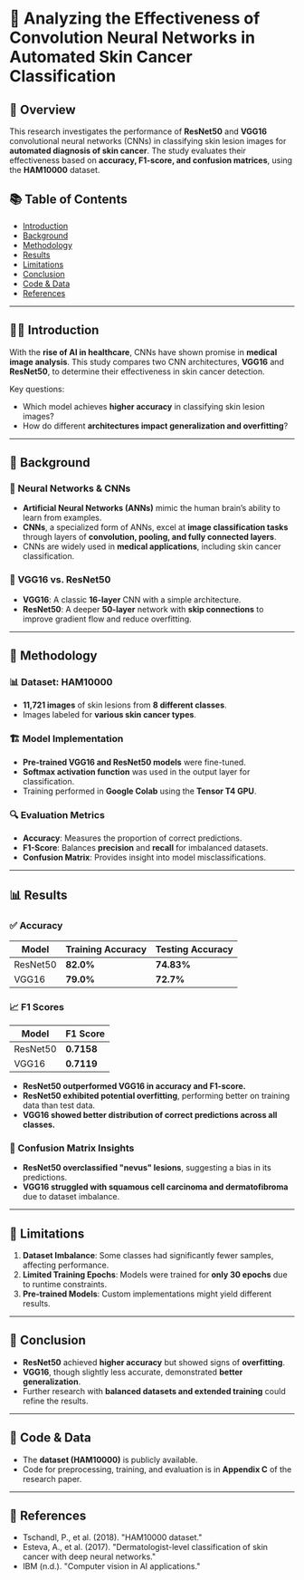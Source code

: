 # 📑 Analyzing the Effectiveness of Convolution Neural Networks in Automated Skin Cancer Classification

## 📌 Overview
This research investigates the performance of **ResNet50** and **VGG16** convolutional neural networks (CNNs) in classifying skin lesion images for **automated diagnosis of skin cancer**. The study evaluates their effectiveness based on **accuracy, F1-score, and confusion matrices**, using the **HAM10000** dataset.

## 📚 Table of Contents
- [Introduction](#introduction)
- [Background](#background)
- [Methodology](#methodology)
- [Results](#results)
- [Limitations](#limitations)
- [Conclusion](#conclusion)
- [Code & Data](#code--data)
- [References](#references)

---

## 🧑‍⚕️ Introduction
With the **rise of AI in healthcare**, CNNs have shown promise in **medical image analysis**. This study compares two CNN architectures, **VGG16** and **ResNet50**, to determine their effectiveness in skin cancer detection.

Key questions:
- Which model achieves **higher accuracy** in classifying skin lesion images?
- How do different **architectures impact generalization and overfitting**?

---

## 🤖 Background
### 🔹 Neural Networks & CNNs
- **Artificial Neural Networks (ANNs)** mimic the human brain’s ability to learn from examples.
- **CNNs**, a specialized form of ANNs, excel at **image classification tasks** through layers of **convolution, pooling, and fully connected layers**.
- CNNs are widely used in **medical applications**, including skin cancer classification.

### 🔹 VGG16 vs. ResNet50
- **VGG16**: A classic **16-layer** CNN with a simple architecture.
- **ResNet50**: A deeper **50-layer** network with **skip connections** to improve gradient flow and reduce overfitting.

---

## 🧪 Methodology
### 📊 Dataset: **HAM10000**
- **11,721 images** of skin lesions from **8 different classes**.
- Images labeled for **various skin cancer types**.

### 🏗️ Model Implementation
- **Pre-trained VGG16 and ResNet50 models** were fine-tuned.
- **Softmax activation function** was used in the output layer for classification.
- Training performed in **Google Colab** using the **Tensor T4 GPU**.

### 🔍 Evaluation Metrics
- **Accuracy**: Measures the proportion of correct predictions.
- **F1-Score**: Balances **precision** and **recall** for imbalanced datasets.
- **Confusion Matrix**: Provides insight into model misclassifications.

---

## 📊 Results
### ✅ Accuracy
| Model   | Training Accuracy | Testing Accuracy |
|---------|------------------|-----------------|
| ResNet50 | **82.0%** | **74.83%** |
| VGG16 | **79.0%** | **72.7%** |

### 📈 F1 Scores
| Model   | F1 Score |
|---------|---------|
| ResNet50 | **0.7158** |
| VGG16 | **0.7119** |

- **ResNet50 outperformed VGG16 in accuracy and F1-score.**
- **ResNet50 exhibited potential overfitting**, performing better on training data than test data.
- **VGG16 showed better distribution of correct predictions across all classes.**

### 🔄 Confusion Matrix Insights
- **ResNet50 overclassified "nevus" lesions**, suggesting a bias in its predictions.
- **VGG16 struggled with squamous cell carcinoma and dermatofibroma** due to dataset imbalance.

---

## 🚧 Limitations
1. **Dataset Imbalance**: Some classes had significantly fewer samples, affecting performance.
2. **Limited Training Epochs**: Models were trained for **only 30 epochs** due to runtime constraints.
3. **Pre-trained Models**: Custom implementations might yield different results.

---

## 🏁 Conclusion
- **ResNet50** achieved **higher accuracy** but showed signs of **overfitting**.
- **VGG16**, though slightly less accurate, demonstrated **better generalization**.
- Further research with **balanced datasets and extended training** could refine the results.

---

## 📂 Code & Data
- The **dataset (HAM10000)** is publicly available.
- Code for preprocessing, training, and evaluation is in **Appendix C** of the research paper.

---

## 🔗 References
- Tschandl, P., et al. (2018). "HAM10000 dataset."
- Esteva, A., et al. (2017). "Dermatologist-level classification of skin cancer with deep neural networks."
- IBM (n.d.). "Computer vision in AI applications."
